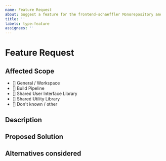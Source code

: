 ```yaml
---
name: Feature Request
about: Suggest a feature for the frontend-schaeffler Monorepository and its packages
title: ''
labels: type:feature
assignees: ''
---
```


<!-- ⚠️**Please fill out the below sections carefully! This helps us triaging and understanding the issue.**⚠️ -->

# Feature Request

<!-- Suggest a feature for the frontend-schaeffler Monorepository and its packages -->

## Affected Scope

<!-- Please select the affected scope(s) -->

- [] General / Workspace
- [] Build Pipeline
- [] Shared User Interface Library
- [] Shared Utility Library
- [] Don't known / other

## Description

<!-- Please describe your wished feature in detail -->

## Proposed Solution

<!-- Please describe the solution you would propose -->

## Alternatives considered

<!-- Which alternatives did you consider? -->
